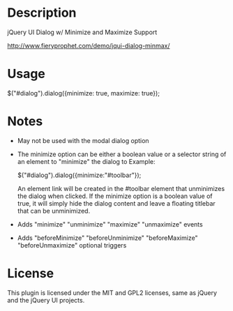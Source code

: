 #	Description
jQuery UI Dialog w/ Minimize and Maximize Support

http://www.fieryprophet.com/demo/jqui-dialog-minmax/

#	Usage

$("#dialog").dialog({minimize: true, maximize: true});

#	Notes
 - May not be used with the modal dialog option
 - The minimize option can be either a boolean value or a selector string of an element to "minimize" the dialog to
 Example:
 
	$("#dialog").dialog({minimize:"#toolbar"});
	
	An <a> element link will be created in the #toolbar element that unminimizes the dialog when clicked.
	If the minimize option is a boolean value of true, it will simply hide the dialog content and leave a floating titlebar that can be unminimized.
	
- Adds "minimize" "unminimize" "maximize" "unmaximize" events
- Adds "beforeMinimize" "beforeUnminimize" "beforeMaximize" "beforeUnmaximize" optional triggers

# License

This plugin is licensed under the MIT and GPL2 licenses, same as jQuery and the jQuery UI projects.